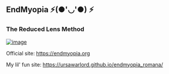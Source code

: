 ## EndMyopia ⚡(●'◡'●) ⚡

### The Reduced Lens Method 

[![image](https://user-images.githubusercontent.com/19687103/138146746-f06bac32-b2fc-44b4-9acf-9e5a953981a9.png)](https://ursawarlord.github.io/endmyopia_romana/)

Official site: https://endmyopia.org

My lil' fun site: https://ursawarlord.github.io/endmyopia_romana/

